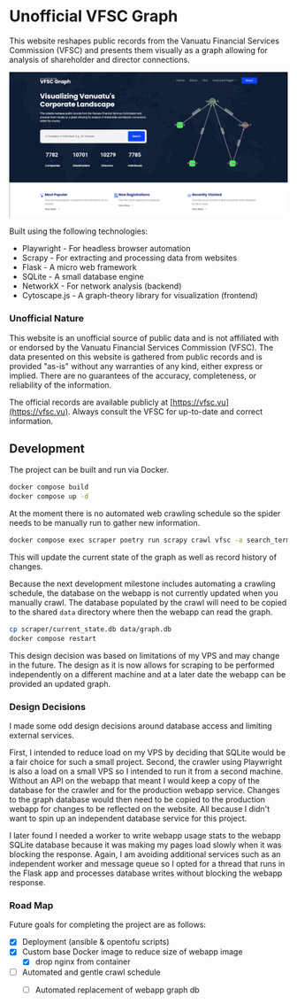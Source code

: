 # Unofficial VFSC Graph

This website reshapes public records from the Vanuatu Financial Services Commission (VFSC) and presents them visually as a graph allowing for analysis of shareholder and director connections.

![Unofficial VFSC Graph Landing Page](https://github.com/michaeltoohig/unofficial-vfsc-graph/blob/master/images/screenshot-landing-page.png?raw=true "Unofficial VFSC Graph Landing Page")

Built using the following technologies:
 * Playwright - For headless browser automation
 * Scrapy - For extracting and processing data from websites
 * Flask - A micro web framework
 * SQLite - A small database engine
 * NetworkX - For network analysis (backend)
 * Cytoscape.js - A graph-theory library for visualization (frontend)


### Unofficial Nature

This website is an unofficial source of public data and is not affiliated with or endorsed by the Vanuatu Financial Services Commission (VFSC).
The data presented on this website is gathered from public records and is provided "as-is" without any warranties of any kind, either express or implied.
There are no guarantees of the accuracy, completeness, or reliability of the information.

The official records are available publicly at [https://vfsc.vu](https://vfsc.vu).
Always consult the VFSC for up-to-date and correct information.

## Development

The project can be built and run via Docker.

```sh
docker compose build
docker compose up -d
```

At the moment there is no automated web crawling schedule so the spider needs to be manually run to gather new information.

```sh
docker compose exec scraper poetry run scrapy crawl vfsc -a search_term=$TERM
```

This will update the current state of the graph as well as record history of changes.

Because the next development milestone includes automating a crawling schedule, the database on the webapp is not currently updated when you manually crawl.
The database populated by the crawl will need to be copied to the shared `data` directory where then the webapp can read the graph.

```sh
cp scraper/current_state.db data/graph.db
docker compose restart
```

This design decision was based on limitations of my VPS and may change in the future.
The design as it is now allows for scraping to be performed independently on a different machine and at a later date the webapp can be provided an updated graph.

### Design Decisions

I made some odd design decisions around database access and limiting external services.

First, I intended to reduce load on my VPS by deciding that SQLite would be a fair choice for such a small project.
Second, the crawler using Playwright is also a load on a small VPS so I intended to run it from a second machine.
Without an API on the webapp that meant I would keep a copy of the database for the crawler and for the production webapp service.
Changes to the graph database would then need to be copied to the production webapp for changes to be reflected on the website.
All because I didn't want to spin up an independent database service for this project.

I later found I needed a worker to write webapp usage stats to the webapp SQLite database because it was making my pages load slowly when it was blocking the response.
Again, I am avoiding additional services such as an independent worker and message queue so I opted for a thread that runs in the Flask app and processes database writes without blocking the webapp response.

### Road Map

Future goals for completing the project are as follows:

 * [x] Deployment (ansible & opentofu scripts)
 * [x] Custom base Docker image to reduce size of webapp image
   * [x] drop nginx from container
 * [ ] Automated and gentle crawl schedule
   * [ ] Automated replacement of webapp graph db

